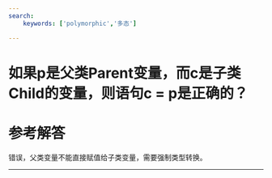 ```yaml
---
search:
    keywords: ['polymorphic','多态']

---
```



# 如果p是父类Parent变量，而c是子类Child的变量，则语句c = p是正确的？

# 参考解答

错误，父类变量不能直接赋值给子类变量，需要强制类型转换。

---



